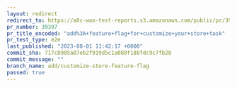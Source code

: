 ```yaml
---
layout: redirect
redirect_to: https://a8c-woo-test-reports.s3.amazonaws.com/public/pr/39397/e2e/index.html
pr_number: 39397
pr_title_encoded: "add%3A+feature+flag+for+customize+your+store+task"
pr_test_type: e2e
last_published: "2023-08-01 11:42:17 +0000"
commit_sha: 717c8905a87eb2f919d5c1a080f188fdc9c7fb28
commit_message: ""
branch_name: add/customize-store-feature-flag
passed: true
---
```

